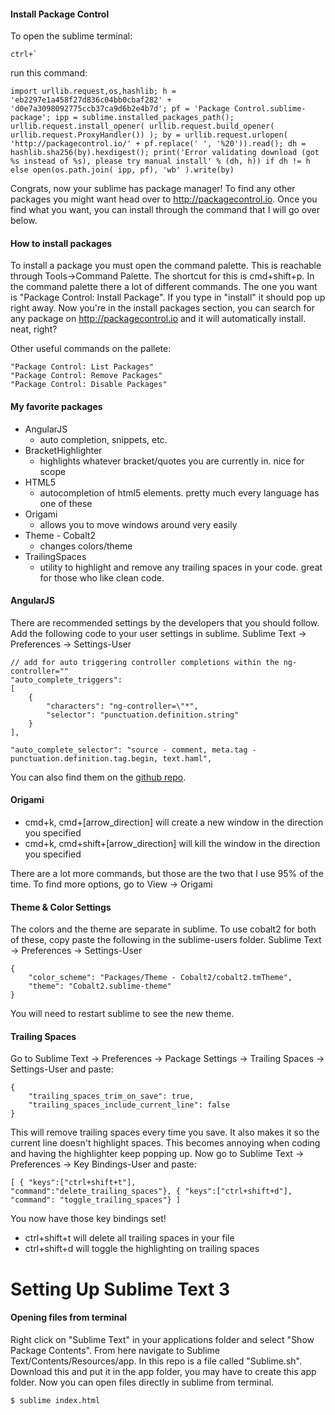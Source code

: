 #### Install Package Control

To open the sublime terminal:

    ctrl+`
  
run this command:
  
    import urllib.request,os,hashlib; h = 'eb2297e1a458f27d836c04bb0cbaf282' + 'd0e7a3098092775ccb37ca9d6b2e4b7d'; pf = 'Package Control.sublime-package'; ipp = sublime.installed_packages_path(); urllib.request.install_opener( urllib.request.build_opener( urllib.request.ProxyHandler()) ); by = urllib.request.urlopen( 'http://packagecontrol.io/' + pf.replace(' ', '%20')).read(); dh = hashlib.sha256(by).hexdigest(); print('Error validating download (got %s instead of %s), please try manual install' % (dh, h)) if dh != h else open(os.path.join( ipp, pf), 'wb' ).write(by)
  
Congrats, now your sublime has package manager! To find any other packages you might want head over to http://packagecontrol.io. Once you find what you want, you can install through the command that I will go over below.


#### How to install packages

To install a package you must open the command palette. This is reachable through Tools->Command Palette. The shortcut for this is cmd+shift+p. In the command palette there a lot of different commands. The one you want is "Package Control: Install Package". If you type in "install" it should pop up right away. Now you're in the install packages section, you can search for any package on http://packagecontrol.io and it will automatically install. neat, right?

Other useful commands on the pallete:

<pre><code>"Package Control: List Packages"
"Package Control: Remove Packages"
"Package Control: Disable Packages"
</code></pre>


####  My favorite packages

- AngularJS
  - auto completion, snippets, etc.
- BracketHighlighter
  - highlights whatever bracket/quotes you are currently in. nice for scope
- HTML5
  - autocompletion of html5 elements. pretty much every language has one of these
- Origami
  - allows you to move windows around very easily
- Theme - Cobalt2
  - changes colors/theme
- TrailingSpaces
  - utility to highlight and remove any trailing spaces in your code. great for those who like clean code.


#### AngularJS

There are recommended settings by the developers that you should follow. Add the following code to your user settings in sublime. Sublime Text -> Preferences -> Settings-User

    // add for auto triggering controller completions within the ng-controller=""
	"auto_complete_triggers":
    [
        {
            "characters": "ng-controller=\"*",
            "selector": "punctuation.definition.string"
        }
    ],

    "auto_complete_selector": "source - comment, meta.tag - punctuation.definition.tag.begin, text.haml",



You can also find them on the [github repo](https://github.com/angular-ui/AngularJS-sublime-package#user-content-recommended-settings).

#### Origami

- cmd+k, cmd+[arrow_direction] will create a new window in the direction you specified
- cmd+k, cmd+shift+[arrow_direction] will kill the window in the direction you specified

There are a lot more commands, but those are the two that I use 95% of the time. To find more options, go to View -> Origami

#### Theme & Color Settings
The colors and the theme are separate in sublime. To use cobalt2 for both of these, copy paste the following in the sublime-users folder. Sublime Text -> Preferences -> Settings-User

<pre><code>{
	"color_scheme": "Packages/Theme - Cobalt2/cobalt2.tmTheme",
    "theme": "Cobalt2.sublime-theme"
}
</code></pre>

You will need to restart sublime to see the new theme.

#### Trailing Spaces

Go to Sublime Text -> Preferences -> Package Settings -> Trailing Spaces -> Settings-User and paste:

<pre><code>{ 
	"trailing_spaces_trim_on_save": true,
	"trailing_spaces_include_current_line": false 
}
</code></pre>

This will remove trailing spaces every time you save. It also makes it so the current line doesn't highlight spaces. This becomes annoying when coding and having the highlighter keep popping up. Now go to Sublime Text -> Preferences -> Key Bindings-User and paste:
<code><pre>[
	{ "keys":["ctrl+shift+t"], "command":"delete_trailing_spaces"},
	{ "keys":["ctrl+shift+d"], "command": "toggle_trailing_spaces"}
]
</code></pre>

You now have those key bindings set! 
- ctrl+shift+t will delete all trailing spaces in your file
- ctrl+shift+d will toggle the highlighting on trailing spaces

# Setting Up Sublime Text 3

#### Opening files from terminal

Right click on "Sublime Text" in your applications folder and select "Show Package Contents". From here navigate to Sublime Text/Contents/Resources/app. In this repo is a file called "Sublime.sh". Download this and put it in the app folder, you may have to create this app folder. Now you can open files directly in sublime from terminal.
	
    $ sublime index.html	
